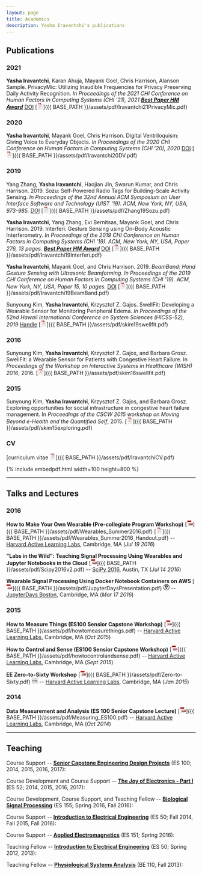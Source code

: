 ```yaml
---
layout: page
title: Academics
description: Yasha Iravantchi's publications
---
```



## Publications

### 2021
**Yasha Iravantchi**, Karan Ahuja, Mayank Goel, Chris Harrison, Alanson Sample. PrivacyMic: Utilizing Inaudible Frequencies for Privacy Preserving Daily Activity Recognition. *In Proceedings of the 2021 CHI Conference on Human Factors in Computing Systems (CHI ’21), 2021* [**_Best Paper HM Award_**](https://doi.org/10.1145/3411764.3445169) [DOI](https://doi.org/10.1145/3411764.3445169)
[![pdf](/assets/icons16/pdf-icon.png)]({{ BASE_PATH }}/assets/pdf/Iravantchi21PrivacyMic.pdf)

### 2020

**Yasha Iravantchi**, Mayank Goel, Chris Harrison. Digital Ventriloquism: Giving Voice to Everyday Objects. *In Proceedings of the 2020 CHI Conference on Human Factors in Computing Systems (CHI ’20), 2020* [DOI](https://doi.org/10.1145/3313831.3376503)
[![pdf](/assets/icons16/pdf-icon.png)]({{ BASE_PATH }}/assets/pdf/Iravantchi20DV.pdf)

### 2019

Yang Zhang, **Yasha Iravantchi**, Haojian Jin, Swarun Kumar, and Chris Harrison. 2019. Sozu: Self-Powered Radio Tags for Building-Scale Activity Sensing. *In Proceedings of the 32nd Annual ACM Symposium on User Interface Software and Technology (UIST '19). ACM, New York, NY, USA, 973-985.* [DOI](https://doi.org/10.1145/3332165.3347952)
[![pdf](/assets/icons16/pdf-icon.png)]({{ BASE_PATH }}/assets/pdf/Zhang19Sozu.pdf)


**Yasha Iravantchi**, Yang Zhang, Evi Bernitsas, Mayank Goel, and Chris Harrison. 2019. Interferi: Gesture Sensing using On-Body Acoustic Interferometry. *In Proceedings of the 2019 CHI Conference on Human Factors in Computing Systems (CHI '19). ACM, New York, NY, USA, Paper 276, 13 pages.*  [**_Best Paper HM Award_**](https://doi.org/10.1145/3290605.3300506) [DOI](https://doi.org/10.1145/3290605.3300506)
[![pdf](/assets/icons16/pdf-icon.png)]({{ BASE_PATH }}/assets/pdf/Iravantchi19Interferi.pdf)


**Yasha Iravantchi**, Mayank Goel, and Chris Harrison. 2019. *BeamBand: Hand Gesture Sensing with Ultrasonic Beamforming. In Proceedings of the 2019 CHI Conference on Human Factors in Computing Systems (CHI '19). ACM, New York, NY, USA, Paper 15, 10 pages.* [DOI](https://doi.org/10.1145/3290605.3300245) 
[![pdf](/assets/icons16/pdf-icon.png)]({{ BASE_PATH }}/assets/pdf/Iravantchi19BeamBand.pdf)


Sunyoung Kim, **Yasha Iravantchi**, Krzysztof Z. Gajos. SwellFit: Developing a Wearable Sensor for Monitoring Peripheral Edema. *In Proceedings of the 52nd Hawaii International Conference on System Sciences (HICSS-52), 2019*
[Handle](https://scholarspace.manoa.hawaii.edu/handle/10125/59823) 
[![pdf](/assets/icons16/pdf-icon.png)]({{ BASE_PATH }}/assets/pdf/skim19swellfit.pdf)

### 2016

Sunyoung Kim, **Yasha Iravantchi**, Krzysztof Z. Gajos, and Barbara Grosz. SwellFit: a Wearable Sensor for Patients with Congestive Heart Failure. In *Proceedings of the Workshop on Interactive Systems in Healthcare (WISH) 2016*, 2016.
[![pdf](/assets/icons16/pdf-icon.png)]({{ BASE_PATH }}/assets/pdf/skim16swellfit.pdf)


### 2015

Sunyoung Kim, **Yasha Iravantchi**, Krzysztof Z. Gajos, and Barbara Grosz. Exploring opportunities for social infrastructure in congestive heart failure management. In *Proceedings of the CSCW 2015 workshop on Moving Beyond e-Health and the Quantified Self*, 2015.
[![pdf](/assets/icons16/pdf-icon.png)]({{ BASE_PATH }}/assets/pdf/skim15exploring.pdf)

### CV

[curriculum vitae ![CV as pdf](/assets/icons16/pdf-icon.png)]({{ BASE_PATH }}/assets/pdf/IravantchiCV.pdf)

{% include embedpdf.html width=100 height=800 %}


---

## Talks and Lectures

###  2016

**How to Make Your Own Wearable (Pre-collegiate Program Workshop)**
[![ppt](/assets/icons16/ppt-icon.png)]({{ BASE_PATH }}/assets/pdf/Wearables_Summer2016.pdf)
[![pdf](/assets/icons16/pdf-icon.png)]({{ BASE_PATH }}/assets/pdf/Wearables_Summer2016_Handout.pdf) -- [Harvard Active Learning Labs](https://www.seas.harvard.edu/active-learning-labs), Cambridge, MA 
(_Jul 19 2016_)

**"Labs in the Wild": Teaching Signal Processing Using Wearables and Jupyter Notebooks in the Cloud**
[![ppt](/assets/icons16/ppt-icon.png)]({{ BASE_PATH }}/assets/pdf/Scipy2016v2.pdf) -- [SciPy 2016](http://scipy2016.scipy.org/ehome/index.php?eventid=146062&tabid=332930&), Austin, TX
(_Jul 14 2016_)


**Wearable Signal Processing Using Docker Notebook Containers on AWS**
[![ppt](/assets/icons16/ppt-icon.png)]({{ BASE_PATH }}/assets/pdf/JupyterDaysPresentation.pdf)
[![github](/assets/icons16/github-icon.png)](https://github.com/odewahn/jdboston16) -- [JupyterDays Boston](http://altbibl.io/gazette/jupyterdays-day-1/), Cambridge, MA
(_Mar 17 2016_)



###  2015


**How to Measure Things (ES100 Sensior Capstone Workshop)**
[![ppt](/assets/icons16/ppt-icon.png)]({{ BASE_PATH }}/assets/pdf/howtomeasurethings.pdf) -- [Harvard Active Learning Labs](https://www.seas.harvard.edu/active-learning-labs), Cambridge, MA 
(_Oct 2015_)

**How to Control and Sense (ES100 Sensior Capstone Workshop)**
[![ppt](/assets/icons16/ppt-icon.png)]({{ BASE_PATH }}/assets/pdf/howtocontrolandsense.pdf) -- [Harvard Active Learning Labs](https://www.seas.harvard.edu/active-learning-labs), Cambridge, MA 
(_Sept 2015_)

**EE Zero-to-Sixty Workshop**
[![ppt](/assets/icons16/ppt-icon.png)]({{ BASE_PATH }}/assets/pdf/Zero-to-Sixty.pdf)
[![html](/assets/icons16/html-icon.png)](https://www.seas.harvard.edu/teaching-labs/wintersession-2015) -- [Harvard Active Learning Labs](https://www.seas.harvard.edu/active-learning-labs), Cambridge, MA 
(_Jan 2015_)



###  2014

**Data Measurement and Analysis (ES 100 Senior Capstone Lecture)**
[![ppt](/assets/icons16/ppt-icon.png)]({{ BASE_PATH }}/assets/pdf/Measuring_ES100.pdf) -- [Harvard Active Learning Labs](https://www.seas.harvard.edu/active-learning-labs), Cambridge, MA 
(_Oct 2014_)


---

## Teaching


Course Support -- **[Senior Capstone Engineering Design Projects](http://isites.harvard.edu/course/colgsas-7535)** (ES 100; 2014, 2015, 2016, 2017): 



Course Development and Course Support -- **[The Joy of Electronics - Part I](https://locator.tlt.harvard.edu/course/colgsas-109809)** (ES 52; 2014, 2015, 2016, 2017): 


Course Development, Course Support, and Teaching Fellow -- **[Biological Signal Processing](https://courses.harvard.edu/detail?q=id:d_colgsas_2015_2_109358_001&returnUrl=search%3Ffq_school_nm%3Dschool_nm%253A%2522Faculty%2520of%2520Arts%2520and%2520Sciences%2522%26fq_dept_area_category%3Ddept_area_category%253A%2522Engineering%2520Sciences%2522%26q%3D%26sort%3Dcourse_title%2520asc%26start%3D0%26rows%3D25)** (ES 155; Spring 2016, Fall 2016): 





Course Support -- **[Introduction to Electrical Engineering](http://isites.harvard.edu/course/colgsas-4499)** (ES 50; Fall 2014, Fall 2015, Fall 2016): 




Course Support -- **[Applied Electromagnetics](https://locator.tlt.harvard.edu/course/colgsas-143005)** (ES 151; Spring 2016): 

	


Teaching Fellow -- **[Introduction to Electrical Engineering](http://isites.harvard.edu/course/colgsas-4499)** (ES 50; Spring 2012, 2013): 


	

Teaching Fellow -- **[Physiological Systems Analysis](http://isites.harvard.edu/course/colgsas-8197)** (BE 110, Fall 2013): 




